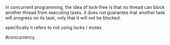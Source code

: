 in concurrent programming, the idea of lock-free is that no thread can block another thread from executing tasks.
it does not guarantee that another task will progress on its task, only that it will not be blocked.

specifically it refers to not using locks / mutex.

#concurrency
